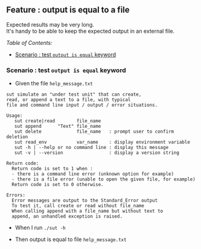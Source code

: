 <!-- omit from toc -->
## Feature : output is equal to a file

Expected results may be very long.  
It's handy to be able to keep the expected output in an external file.  

_Table of Contents:_
- [Scenario : test `output is equal` keyword](#scenario--test-output-is-equal-keyword)

### Scenario : test `output is equal` keyword

- Given the file `help_message.txt`
```
sut simulate an "under test unit" that can create,
read, or append a text to a file, with typical
file and command line input / output / error situations.

Usage:
   sut create|read        file_name
   sut append      "Text" file_name
   sut delete             file_name   : prompt user to confirm deletion
   sut read_env           var_name    : display environment variable
   sut -h | --help or no command line : display this message
   sut -v | --version                 : display a version string

Return code:
  Return code is set to 1 when :
  - there is a command line error (unknown option for example)
  - there is a file error (unable to open the given file, for example)
  Return code is set to 0 otherwise.

Errors:
  Error messages are output to the Standard_Error output
  To test it, call create or read without file_name
  When calling append with a file_name but without text to
  append, an unhandled exception is raised.
```
- When I run `./sut -h`

- Then output is equal to file `help_message.txt`
